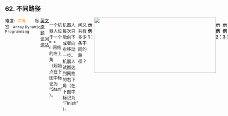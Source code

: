 <div style="font-size: 20px; margin-bottom: 15px; font-weight: bold;">62. 不同路径</div>
<div style="display: flex; font-size: 14px; justify-content: space-between;"><div><span style="margin-right: 30px;">难度:&nbsp;&nbsp;<label style="color: rgb(255, 161, 25);">中等</label></span><span style="margin-right: 30px;">标签:&nbsp;&nbsp;<code>Array</code>&nbsp;<code>Dynamic Programming</code></span></div><div><span style="margin-right: 15px;"><a href="https://leetcode.com/problems/unique-paths/">英文原题</a></span><span><a href="https://leetcode-cn.com/problems/unique-paths/">访问源站</a></span></div>
<hr style="height: 1px; margin: 1em 0px;" />
<p>一个机器人位于一个 <code>m x n</code><em> </em>网格的左上角 （起始点在下图中标记为 “Start” ）。</p>

<p>机器人每次只能向下或者向右移动一步。机器人试图达到网格的右下角（在下图中标记为 “Finish” ）。</p>

<p>问总共有多少条不同的路径？</p>

<p> </p>

<p><strong>示例 1：</strong></p>
<img src="https://assets.leetcode.com/uploads/2018/10/22/robot_maze.png" style="width: 400px; height: 183px;" />
<pre>
<strong>输入：</strong>m = 3, n = 7
<strong>输出：</strong>28</pre>

<p><strong>示例 2：</strong></p>

<pre>
<strong>输入：</strong>m = 3, n = 2
<strong>输出：</strong>3
<strong>解释：</strong>
从左上角开始，总共有 3 条路径可以到达右下角。
1. 向右 -> 向下 -> 向下
2. 向下 -> 向下 -> 向右
3. 向下 -> 向右 -> 向下
</pre>

<p><strong>示例 3：</strong></p>

<pre>
<strong>输入：</strong>m = 7, n = 3
<strong>输出：</strong>28
</pre>

<p><strong>示例 4：</strong></p>

<pre>
<strong>输入：</strong>m = 3, n = 3
<strong>输出：</strong>6</pre>

<p> </p>

<p><strong>提示：</strong></p>

<ul>
	<li><code>1 &lt;= m, n &lt;= 100</code></li>
	<li>题目数据保证答案小于等于 <code>2 * 10<sup>9</sup></code></li>
</ul>

<hr style="height: 1px; margin: 1em 0px;" />
<strong>第1次解答</strong>
```javascript
/**
 * @param {number} m
 * @param {number} n
 * @return {number}
 */
var uniquePaths = function (m, n) {
  /*
        分析： 时间复杂度：O(mn)O(mn)，空间复杂度：O(mn)，
        优化：注意到 dpTable[i][j] 仅与第 i 行和第 i-1 行的状态有关，因此我们可以使用滚动数组代替代码中的二维数组，使空间复杂度降低为 O(n)O(n)
    */

  // 用 dpTable[i][j] 表示从左上角走到 (i, j) 的路径数量，其中 i 和 j 的范围分别是 [0, m) 和 [0, n)
  let dpTable = [];

  // 状态转移方程：dpTable[i][j] = dpTable[i - 1][j] + dpTable[i][j - 1]

  // base case：最左侧都是 1，需要提前处理 i - 1 问题
  for (let i = 0; i < m; i++) {
    dpTable[i] = [1];
  }

  // base case: j = 1 时， j -1 不满足状态转移方程
  for (let j = 0; j < n; j++) {
    dpTable[0][j] = 1;
  }

  for (let i = 1; i < m; i++) {
    for (let j = 1; j < n; j++) {
      dpTable[i][j] = dpTable[i - 1][j] + dpTable[i][j - 1];
    }
  }

  return dpTable[m - 1][n - 1];
};
```